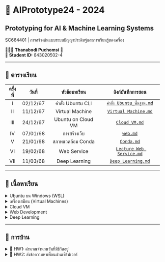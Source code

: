 # 🤖 AIPrototype24 - 2024 
## Prototyping for AI & Machine Learning Systems
SC664401 | การสร้างต้นแบบระบบปัญญาประดิษฐ์และการเรียนรู้ของเครื่อง

👨🏻‍🎓 **Thanabodi Puchomsi** 📝  
📌 **Student ID:** 643020502-4

---

## 📅 ตารางเรียน
| ครั้งที่ | วันที่       | หัวข้อบทเรียน           | ลิงก์บันทึกการสอน |
|:-------:|:----------:|:-------------------:|:-------------------:|
| I       | 02/12/67  | คำสั่ง Ubuntu CLI   | [`คำสั่ง Ubuntu_พื้นฐาน.md`](https://github.com/Tonry12/AIprototype24/blob/main/LinuxCommandLine(%E0%B8%9A%E0%B8%99%E0%B9%80%E0%B8%84%E0%B8%A3%E0%B8%B7%E0%B9%88%E0%B8%AD%E0%B8%87).md) |
| II      | 11/12/67  | Virtual Machine | [`Virtual Machine.md`](https://github.com/Tonry12/AIprototype24/blob/main/lecture/Virtual%20Machine.md) |
| III     | 24/12/67  | Ubuntu on Cloud VM | [`Cloud_VM.md`](https://github.com/Tonry12/AIprototype24/blob/main/lecture/UbuntuonCloudVM_tonnaw.md) |
| IV      | 07/01/68  | การสร้างเว็บ | [`web.md`](https://github.com/Tonry12/AIprototype24/blob/main/lecture/Web.md) |
| V       | 21/01/68  | สภาพแวดล้อม Conda | [`Conda.md`](https://github.com/Tonry12/AIprototype24/blob/main/lecture/%E0%B8%87%E0%B8%B9%E0%B8%84%E0%B8%AD%E0%B8%99%E0%B8%94%E0%B9%89%E0%B8%B2%E0%B9%86%E0%B9%86%20conda.md) |
| VI      | 19/02/68  | Web Service        | [`Lecture Web Service.md`](https://github.com/Tonry12/AIprototype24/blob/main/lecture/Web%20Service.md) |
| VII     | 11/03/68  | Deep Learning      | [`Deep Learning.md`](https://github.com/Tonry12/AIprototype24/blob/main/lecture/Deep%20Learning.md) |

---

## 📂 **เนื้อหาเรียน**
<details>
  <summary>Ubuntu บน Windows (WSL)</summary>

### 🔧 คำสั่งพื้นฐานบน Terminal
- **ดูตำแหน่งปัจจุบัน** → `pwd`
- **แสดงไฟล์ทั้งหมด** → `ls -l`
- **สร้างโฟลเดอร์ใหม่** → `mkdir [ชื่อโฟลเดอร์]`
- **เปลี่ยนไดเร็กทอรี** → `cd [ชื่อโฟลเดอร์]` | `cd ..` (ถอยหลัง)
- **สร้างไฟล์ใหม่** → `vi [ชื่อไฟล์]`
- **คัดลอกไฟล์** → `cp [ไฟล์ต้นฉบับ] [ปลายทาง]`
- **ย้ายไฟล์** → `mv [ไฟล์ต้นทาง] [ปลายทาง]`
- **ลบไฟล์หรือโฟลเดอร์** → `rm -r [ชื่อไฟล์/โฟลเดอร์]`
- **ตรวจสอบทรัพยากรระบบ** → `htop`
</details>

<details>
  <summary>เครื่องเสมือน (Virtual Machines)</summary>

### 🖥️ ใช้งาน Server ผ่าน SSH
- **เข้าสู่เซิร์ฟเวอร์** → `ssh [username]@[IP address]`
- **เพิ่มผู้ใช้ใหม่** → `sudo adduser [username]`
- **ดูการทำงานของเซิร์ฟเวอร์** → `htop`
- **เพิ่มสิทธิ์ sudo ให้ผู้ใช้** → `sudo adduser [username] sudo`
</details>

<details>
  <summary>Cloud VM</summary>

### ☁️ การสร้างและจัดการ VM บน Cloud
- **สร้าง VM** ผ่าน Azure Portal
- **เข้าสู่เซิร์ฟเวอร์ผ่าน SSH** → `ssh [username]@[IP]`
- **ออกจากระบบ** → `exit`
- **คัดลอกไฟล์ไปยัง Cloud** → `scp [ไฟล์ต้นทาง] [user]@[IP]:[ตำแหน่งปลายทาง]`
- **ดึงไฟล์จาก Cloud** → `scp [user]@[IP]:[ตำแหน่งต้นทาง] [ปลายทาง]`
</details>

<details>
  <summary>Web Development</summary>

### 🌐 ประเภทของเว็บ
1. **Static Web** – เว็บแสดงข้อมูลคงที่ (HTML, CSS)
2. **Dynamic Web** – เว็บโต้ตอบได้ ใช้ฐานข้อมูล (PHP, Python, Node.js)
3. **Web Application** – เว็บที่รองรับฟังก์ชันต่างๆ
4. **Web Service** – API ที่ให้โปรแกรมอื่นเข้าถึงข้อมูล

### 🛠️ เทคโนโลยีเว็บที่เกี่ยวข้อง
- **HTML** – สร้างโครงสร้างเว็บ
- **CSS** – ปรับแต่งดีไซน์
- **JavaScript** – เพิ่มลูกเล่นให้เว็บ
- **Python (Flask)** – ใช้พัฒนา Back-End
</details>

<details>
  <summary>Deep Learning</summary>

### 🧠 การเรียนรู้เชิงลึก (Deep Learning)
- **โครงข่ายประสาทเทียม (Neural Networks)**
- **การฝึกโมเดลด้วย TensorFlow/PyTorch**
- **การใช้ GPU/TPU ในการเร่งประสิทธิภาพ**
</details>

---

## 🎯 **การบ้าน**
<details>
  <summary>📌 HW1: คำนวณจำนวนวันที่มีชีวิตอยู่</summary>
👉 คำนวณวันเกิดและแสดงเวลาถึงวันเกิดถัดไป

[`myfirstpy.py`](https://github.com/Tonry12/AIprototype24/blob/main/myfristpy.py)
</details>

<details>
  <summary>📌 HW2: ส่งข้อความหาเพื่อนผ่านเซิร์ฟเวอร์</summary>
👉 ระบบส่งข้อความผ่าน API ไปยัง IP Address ที่บันทึกไว้

[`call_web_service.py`](https://github.com/Tonry12/AIprototype24/blob/main/call_web_service.py)
</details>
